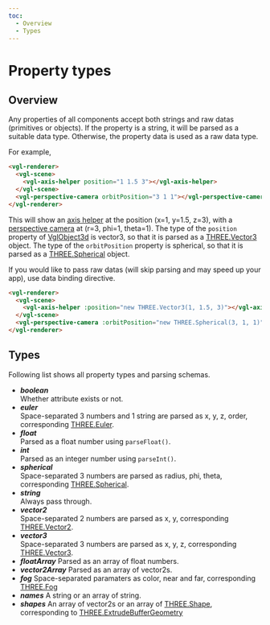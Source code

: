 ```yaml
---
toc:
  - Overview
  - Types
---
```

# Property types

## Overview

Any properties of all components accept both strings and raw datas (primitives
or objects). If the property is a string, it will be parsed as a suitable data
type. Otherwise, the property data is used as a raw data type.

For example,

```html
<vgl-renderer>
  <vgl-scene>
    <vgl-axis-helper position="1 1.5 3"></vgl-axis-helper>
  </vgl-scene>
  <vgl-perspective-camera orbitPosition="3 1 1"></vgl-perspective-camera>
</vgl-renderer>
```

This will show an [axis helper](vgl-axis-helper) at the position (x=1, y=1.5,
z=3), with a [perspective camera](vgl-perspective-camera) at (r=3, phi=1,
theta=1). The type of the `position` property of [VglObject3d](vgl-object-3d)
is vector3, so that it is parsed as a
[THREE.Vector3](https://threejs.org/docs/index.html#api/math/Vector3) object.
The type of the `orbitPosition` property is spherical, so that it is parsed as
a [THREE.Spherical](https://threejs.org/docs/index.html#api/math/Spherical) object.

If you would like to pass raw datas (will skip parsing and may speed up your
app), use data binding directive.

```html
<vgl-renderer>
  <vgl-scene>
    <vgl-axis-helper :position="new THREE.Vector3(1, 1.5, 3)"></vgl-axis-helper>
  </vgl-scene>
  <vgl-perspective-camera :orbitPosition="new THREE.Spherical(3, 1, 1)"></vgl-perspective-camera>
</vgl-renderer>
```

## Types

Following list shows all property types and parsing schemas.

- ***boolean***  
  Whether attribute exists or not.
- ***euler***  
  Space-separated 3 numbers and 1 string are parsed as x, y, z, order, corresponding
  [THREE.Euler](https://threejs.org/docs/index.html#api/math/Euler).
- ***float***  
  Parsed as a float number using `parseFloat()`.
- ***int***  
  Parsed as an integer number using `parseInt()`.
- ***spherical***  
  Space-separated 3 numbers are parsed as radius, phi, theta, corresponding [THREE.Spherical](https://threejs.org/docs/index.html#api/math/Spherical).
- ***string***  
  Always pass through.
- ***vector2***  
  Space-separated 2 numbers are parsed as x, y, corresponding [THREE.Vector2](https://threejs.org/docs/index.html#api/math/Vector2).
- ***vector3***  
  Space-separated 3 numbers are parsed as x, y, z, corresponding [THREE.Vector3](https://threejs.org/docs/index.html#api/math/Vector3).
- ***floatArray***
  Parsed as an array of float numbers.
- ***vector2Array***
  Parsed as an array of vector2s.
- ***fog***
  Space-separated paramaters as color, near and far, corresponding [THREE.Fog](https://threejs.org/docs/#api/en/scenes/Fog)
- ***names***
  A string or an array of string.
- ***shapes***
  An array of vector2s or an array of
  [THREE.Shape](https://threejs.org/docs/#api/en/extras/core/Shape),
  corresponding to
  [THREE.ExtrudeBufferGeometry](https://threejs.org/docs/#api/en/geometries/ExtrudeBufferGeometry)
